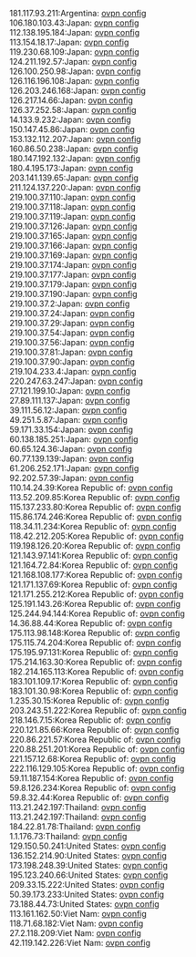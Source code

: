 181.117.93.211:Argentina: [ovpn config](vpn/181_117_93_211.ovpn)  
106.180.103.43:Japan: [ovpn config](vpn/106_180_103_43.ovpn)  
112.138.195.184:Japan: [ovpn config](vpn/112_138_195_184.ovpn)  
113.154.18.17:Japan: [ovpn config](vpn/113_154_18_17.ovpn)  
119.230.68.109:Japan: [ovpn config](vpn/119_230_68_109.ovpn)  
124.211.192.57:Japan: [ovpn config](vpn/124_211_192_57.ovpn)  
126.100.250.98:Japan: [ovpn config](vpn/126_100_250_98.ovpn)  
126.116.196.108:Japan: [ovpn config](vpn/126_116_196_108.ovpn)  
126.203.246.168:Japan: [ovpn config](vpn/126_203_246_168.ovpn)  
126.217.14.66:Japan: [ovpn config](vpn/126_217_14_66.ovpn)  
126.37.252.58:Japan: [ovpn config](vpn/126_37_252_58.ovpn)  
14.133.9.232:Japan: [ovpn config](vpn/14_133_9_232.ovpn)  
150.147.45.86:Japan: [ovpn config](vpn/150_147_45_86.ovpn)  
153.132.112.207:Japan: [ovpn config](vpn/153_132_112_207.ovpn)  
160.86.50.238:Japan: [ovpn config](vpn/160_86_50_238.ovpn)  
180.147.192.132:Japan: [ovpn config](vpn/180_147_192_132.ovpn)  
180.4.195.173:Japan: [ovpn config](vpn/180_4_195_173.ovpn)  
203.141.139.65:Japan: [ovpn config](vpn/203_141_139_65.ovpn)  
211.124.137.220:Japan: [ovpn config](vpn/211_124_137_220.ovpn)  
219.100.37.110:Japan: [ovpn config](vpn/219_100_37_110.ovpn)  
219.100.37.118:Japan: [ovpn config](vpn/219_100_37_118.ovpn)  
219.100.37.119:Japan: [ovpn config](vpn/219_100_37_119.ovpn)  
219.100.37.126:Japan: [ovpn config](vpn/219_100_37_126.ovpn)  
219.100.37.165:Japan: [ovpn config](vpn/219_100_37_165.ovpn)  
219.100.37.166:Japan: [ovpn config](vpn/219_100_37_166.ovpn)  
219.100.37.169:Japan: [ovpn config](vpn/219_100_37_169.ovpn)  
219.100.37.174:Japan: [ovpn config](vpn/219_100_37_174.ovpn)  
219.100.37.177:Japan: [ovpn config](vpn/219_100_37_177.ovpn)  
219.100.37.179:Japan: [ovpn config](vpn/219_100_37_179.ovpn)  
219.100.37.190:Japan: [ovpn config](vpn/219_100_37_190.ovpn)  
219.100.37.2:Japan: [ovpn config](vpn/219_100_37_2.ovpn)  
219.100.37.24:Japan: [ovpn config](vpn/219_100_37_24.ovpn)  
219.100.37.29:Japan: [ovpn config](vpn/219_100_37_29.ovpn)  
219.100.37.54:Japan: [ovpn config](vpn/219_100_37_54.ovpn)  
219.100.37.56:Japan: [ovpn config](vpn/219_100_37_56.ovpn)  
219.100.37.81:Japan: [ovpn config](vpn/219_100_37_81.ovpn)  
219.100.37.90:Japan: [ovpn config](vpn/219_100_37_90.ovpn)  
219.104.233.4:Japan: [ovpn config](vpn/219_104_233_4.ovpn)  
220.247.63.247:Japan: [ovpn config](vpn/220_247_63_247.ovpn)  
27.121.199.10:Japan: [ovpn config](vpn/27_121_199_10.ovpn)  
27.89.111.137:Japan: [ovpn config](vpn/27_89_111_137.ovpn)  
39.111.56.12:Japan: [ovpn config](vpn/39_111_56_12.ovpn)  
49.251.5.87:Japan: [ovpn config](vpn/49_251_5_87.ovpn)  
59.171.33.154:Japan: [ovpn config](vpn/59_171_33_154.ovpn)  
60.138.185.251:Japan: [ovpn config](vpn/60_138_185_251.ovpn)  
60.65.124.36:Japan: [ovpn config](vpn/60_65_124_36.ovpn)  
60.77.139.139:Japan: [ovpn config](vpn/60_77_139_139.ovpn)  
61.206.252.171:Japan: [ovpn config](vpn/61_206_252_171.ovpn)  
92.202.57.39:Japan: [ovpn config](vpn/92_202_57_39.ovpn)  
110.14.24.39:Korea Republic of: [ovpn config](vpn/110_14_24_39.ovpn)  
113.52.209.85:Korea Republic of: [ovpn config](vpn/113_52_209_85.ovpn)  
115.137.233.80:Korea Republic of: [ovpn config](vpn/115_137_233_80.ovpn)  
115.86.174.246:Korea Republic of: [ovpn config](vpn/115_86_174_246.ovpn)  
118.34.11.234:Korea Republic of: [ovpn config](vpn/118_34_11_234.ovpn)  
118.42.212.205:Korea Republic of: [ovpn config](vpn/118_42_212_205.ovpn)  
119.198.126.20:Korea Republic of: [ovpn config](vpn/119_198_126_20.ovpn)  
121.143.97.141:Korea Republic of: [ovpn config](vpn/121_143_97_141.ovpn)  
121.164.72.84:Korea Republic of: [ovpn config](vpn/121_164_72_84.ovpn)  
121.168.108.177:Korea Republic of: [ovpn config](vpn/121_168_108_177.ovpn)  
121.171.137.69:Korea Republic of: [ovpn config](vpn/121_171_137_69.ovpn)  
121.171.255.212:Korea Republic of: [ovpn config](vpn/121_171_255_212.ovpn)  
125.191.143.26:Korea Republic of: [ovpn config](vpn/125_191_143_26.ovpn)  
125.244.94.144:Korea Republic of: [ovpn config](vpn/125_244_94_144.ovpn)  
14.36.88.44:Korea Republic of: [ovpn config](vpn/14_36_88_44.ovpn)  
175.113.98.148:Korea Republic of: [ovpn config](vpn/175_113_98_148.ovpn)  
175.115.74.204:Korea Republic of: [ovpn config](vpn/175_115_74_204.ovpn)  
175.195.97.131:Korea Republic of: [ovpn config](vpn/175_195_97_131.ovpn)  
175.214.163.30:Korea Republic of: [ovpn config](vpn/175_214_163_30.ovpn)  
182.214.165.113:Korea Republic of: [ovpn config](vpn/182_214_165_113.ovpn)  
183.101.109.17:Korea Republic of: [ovpn config](vpn/183_101_109_17.ovpn)  
183.101.30.98:Korea Republic of: [ovpn config](vpn/183_101_30_98.ovpn)  
1.235.30.15:Korea Republic of: [ovpn config](vpn/1_235_30_15.ovpn)  
203.243.51.222:Korea Republic of: [ovpn config](vpn/203_243_51_222.ovpn)  
218.146.7.15:Korea Republic of: [ovpn config](vpn/218_146_7_15.ovpn)  
220.121.85.66:Korea Republic of: [ovpn config](vpn/220_121_85_66.ovpn)  
220.86.221.57:Korea Republic of: [ovpn config](vpn/220_86_221_57.ovpn)  
220.88.251.201:Korea Republic of: [ovpn config](vpn/220_88_251_201.ovpn)  
221.157.12.68:Korea Republic of: [ovpn config](vpn/221_157_12_68.ovpn)  
222.116.129.105:Korea Republic of: [ovpn config](vpn/222_116_129_105.ovpn)  
59.11.187.154:Korea Republic of: [ovpn config](vpn/59_11_187_154.ovpn)  
59.8.126.234:Korea Republic of: [ovpn config](vpn/59_8_126_234.ovpn)  
59.8.32.44:Korea Republic of: [ovpn config](vpn/59_8_32_44.ovpn)  
113.21.242.197:Thailand: [ovpn config](vpn/113_21_242_197.ovpn)  
113.21.242.197:Thailand: [ovpn config](vpn/113_21_242_197.ovpn)  
184.22.81.78:Thailand: [ovpn config](vpn/184_22_81_78.ovpn)  
1.1.176.73:Thailand: [ovpn config](vpn/1_1_176_73.ovpn)  
129.150.50.241:United States: [ovpn config](vpn/129_150_50_241.ovpn)  
136.152.214.90:United States: [ovpn config](vpn/136_152_214_90.ovpn)  
173.198.248.39:United States: [ovpn config](vpn/173_198_248_39.ovpn)  
195.123.240.66:United States: [ovpn config](vpn/195_123_240_66.ovpn)  
209.33.15.222:United States: [ovpn config](vpn/209_33_15_222.ovpn)  
50.39.173.233:United States: [ovpn config](vpn/50_39_173_233.ovpn)  
73.188.44.73:United States: [ovpn config](vpn/73_188_44_73.ovpn)  
113.161.162.50:Viet Nam: [ovpn config](vpn/113_161_162_50.ovpn)  
118.71.68.182:Viet Nam: [ovpn config](vpn/118_71_68_182.ovpn)  
27.2.118.209:Viet Nam: [ovpn config](vpn/27_2_118_209.ovpn)  
42.119.142.226:Viet Nam: [ovpn config](vpn/42_119_142_226.ovpn)  
